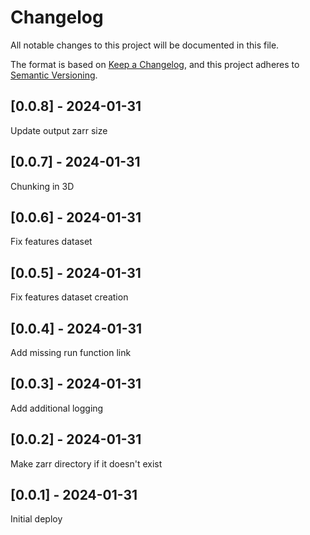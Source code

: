 # Changelog
All notable changes to this project will be documented in this file.

The format is based on [Keep a Changelog](https://keepachangelog.com/en/1.0.0/),
and this project adheres to [Semantic Versioning](https://semver.org/spec/v2.0.0.html).

## [0.0.8] - 2024-01-31
Update output zarr size

## [0.0.7] - 2024-01-31
Chunking in 3D

## [0.0.6] - 2024-01-31
Fix features dataset

## [0.0.5] - 2024-01-31
Fix features dataset creation

## [0.0.4] - 2024-01-31
Add missing run function link

## [0.0.3] - 2024-01-31
Add additional logging

## [0.0.2] - 2024-01-31
Make zarr directory if it doesn't exist

## [0.0.1] - 2024-01-31
Initial deploy
